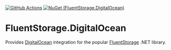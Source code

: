 [![GitHub Actions](https://github.com/adam-drewery/FluentStorage.DigitalOcean/actions/workflows/build.yml/badge.svg)](https://github.com/adam-drewery/FluentStorage.DigitalOcean/actions/workflows/build.yml)
[![NuGet (FluentStorage.DigitalOcean)](https://img.shields.io/nuget/v/FluentStorage.DigitalOcean.svg?style=flat-square)](https://www.nuget.org/packages/FluentStorage.DigitalOcean/)

# FluentStorage.DigitalOcean
Provides [DigitalOcean](https://www.digitalocean.com) integration for the popular [FluentStorage](https://github.com/robinrodricks/FluentStorage) .NET library.